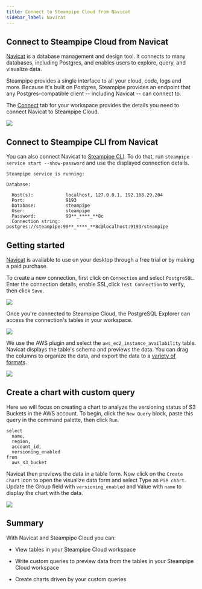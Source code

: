 ```yaml
---
title: Connect to Steampipe Cloud from Navicat
sidebar_label: Navicat
---
```


##  Connect to Steampipe Cloud from Navicat

[Navicat](https://navicat.com/en/) is a database management and design tool. It connects to many databases, including Postgres, and enables users to explore, query, and visualize data.

Steampipe provides a single interface to all your cloud, code, logs and more. Because it's built on Postgres, Steampipe provides an endpoint that any Postgres-compatible client -- including Navicat -- can connect to.

The [Connect](/docs/cloud/integrations/overview) tab for your workspace provides the details you need to connect Navicat to Steampipe Cloud.

<div style={{"marginBottom":"2em","borderWidth":"thin", "borderStyle":"solid", "borderColor":"lightgray", "padding":"20px", "width":"90%"}}>
<img src="/images/docs/cloud/steampipe-cloud-connect-details.jpg" />
</div>

##  Connect to Steampipe CLI from Navicat

You can also connect Navicat to [Steampipe CLI](https://steampipe.io/downloads). To do that, run `steampipe service start --show-password` and use the displayed connection details.

```
Steampipe service is running:

Database:

  Host(s):            localhost, 127.0.0.1, 192.168.29.204
  Port:               9193
  Database:           steampipe
  User:               steampipe
  Password:           99**_****_**8c
  Connection string:  postgres://steampipe:99**_****_**8c@localhost:9193/steampipe
  ```

## Getting started

[Navicat](https://navicat.com/en/download/navicat-for-postgresql) is available to use on your desktop through a free trial or by making a paid purchase.

To create a new connection, first click on `Connection` and select `PostgreSQL`. Enter the connection details, enable SSL,click `Test Connection` to verify, then click `Save`.

<div style={{"marginTop":"1em", "marginBottom":"1em", "width":"90%"}}>
<img src="/images/docs/cloud/navicat-connection-success.png" />
</div>

Once you're connected to Steampipe Cloud, the PostgreSQL Explorer can access the connection's tables in your workspace.

<div style={{"marginTop":"1em", "marginBottom":"1em", "width":"40%"}}>
<img src="/images/docs/cloud/navicat-navigation-bar.png" />
</div>

We use the AWS plugin and select the `aws_ec2_instance_availability` table. Navicat displays the table's schema and previews the data. You can drag the columns to organize the data, and export the data to a [variety of formats](https://steampipe.io/docs/reference/cli/check#output-formats).

<div style={{"marginTop":"1em", "marginBottom":"1em", "width":"40%"}}>
<img src="/images/docs/cloud/navicat-instance-data-preview.png" />
</div>

## Create a chart with custom query

Here we will focus on creating a chart to analyze the versioning status of S3 Buckets in the AWS account. To begin, click the `New Query` block, paste this query in the command palette, then click `Run`.

```
select
  name,
  region,
  account_id,
  versioning_enabled
from
  aws_s3_bucket
```

Navicat then previews the data in a table form. Now click on the `Create Chart` icon to open the visualize data form and select Type as `Pie chart`. Update the Group field with `versioning_enabled` and Value with `name` to display the chart with the data.

<div style={{"marginTop":"1em", "marginBottom":"1em", "width":"90%"}}>
<img src="/images/docs/cloud/navicat-s3-bucket-analysis-chart.png" />
</div>

## Summary

With Navicat and Steampipe Cloud you can:

- View tables in your Steampipe Cloud workspace

- Write custom queries to preview data from the tables in your Steampipe Cloud workspace

- Create charts driven by your custom queries